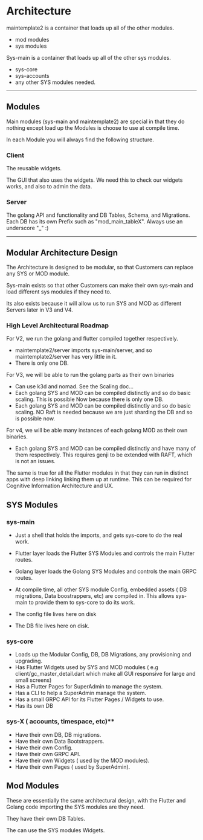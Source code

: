 # Architecture

maintemplate2 is a container that loads up all of the other modules.

- mod modules
- sys modules


Sys-main is a container that loads up all of the other sys modules.

- sys-core
- sys-accounts
- any other SYS modules needed.

---

## Modules

Main modules (sys-main and maintemplate2) are special in that they do nothing except load up the Modules is choose to use at compile time.

In each Module you will always find the following structure.

### Client

The reusable widgets.

The GUI that also uses the widgets. We need this to check our widgets works, and also to admin the data.

### Server

The golang API and functionality and DB Tables, Schema, and Migrations.
Each DB has its own Prefix such as "mod_main_tableX". Always use an underscore "_" :)

---

## Modular Architecture Design

The Architecture is designed to be modular, so that Customers can replace any SYS or MOD module.

Sys-main exists so that other Customers can make their own sys-main and load different sys modules if they need to.

Its also exists because it will allow us to run SYS and MOD as different Servers later in V3 and V4.

### High Level Architectural Roadmap

For V2, we run the golang and flutter compiled together respectively.

- maintemplate2/server imports sys-main/server, and so maintemplate2/server has very little in it.
- There is only one DB.

For V3, we will be able to run the golang parts as their own binaries

- Can use k3d and nomad. See the Scaling doc...
- Each golang SYS and MOD can be compiled distinctly and so do basic scaling. This is possible Now because there is only one DB.
- Each golang SYS and MOD can be compiled distinctly and so do basic scaling. NO Raft is needed because we are just sharding the DB and so is possible now.

For v4, we will be able many instances of each golang MOD as their own binaries.

- Each golang SYS and MOD can be compiled distinctly and have many of them respectively. This requires genji to be extended with RAFT, which is not an issues.


The same is true for all the Flutter modules in that they can run in distinct apps with deep linking linking them up at runtime. This can be required for Cognitive Information Architecture and UX.


## SYS Modules

### sys-main

- Just a shell that holds the imports, and gets sys-core to do the real work.

- Flutter layer loads the Flutter SYS Modules and controls the main Flutter routes.
- Golang layer loads the Golang SYS Modules and controls the main GRPC routes.

- At compile time, all other SYS module Config, embedded assets ( DB migrations, Data boostrappers, etc) are compiled in.  This allows sys-main to provide them to sys-core to do its work.

- The config file lives here on disk
- The DB file lives here on disk.

### sys-core

- Loads up the Modular Config, DB, DB Migrations, any provisioning and upgrading.
- Has Flutter Widgets used by SYS and MOD modules ( e.g client/gc_master_detail.dart which make all GUI responsive for large and small screens)
- Has a Flutter Pages for SuperAdmin to manage the system.
- Has a CLI to help a SuperAdmin manage the system.
- Has a small GRPC API for its Flutter Pages / Widgets to use.
- Has its own DB


### sys-X ( accounts, timespace, etc)**

- Have their own DB, DB migrations.
- Have their own Data Bootstrappers.
- Have their own Config.
- Have their own GRPC API.
- Have their own Widgets ( used by the MOD modules).
- Have their own Pages ( used by SuperAdmin).


## Mod Modules

These are essentially the same architectural design, with the Flutter and Golang code importing the SYS modules are they need.

They have their own DB Tables.

The can use the SYS modules Widgets.

